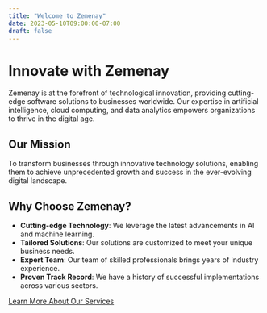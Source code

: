 ```yaml
---
title: "Welcome to Zemenay"
date: 2023-05-10T09:00:00-07:00
draft: false
---
```


# Innovate with Zemenay

Zemenay is at the forefront of technological innovation, providing cutting-edge software solutions to businesses worldwide. Our expertise in artificial intelligence, cloud computing, and data analytics empowers organizations to thrive in the digital age.

## Our Mission

To transform businesses through innovative technology solutions, enabling them to achieve unprecedented growth and success in the ever-evolving digital landscape.

## Why Choose Zemenay?

- **Cutting-edge Technology**: We leverage the latest advancements in AI and machine learning.
- **Tailored Solutions**: Our solutions are customized to meet your unique business needs.
- **Expert Team**: Our team of skilled professionals brings years of industry experience.
- **Proven Track Record**: We have a history of successful implementations across various sectors.

[Learn More About Our Services](/services)

